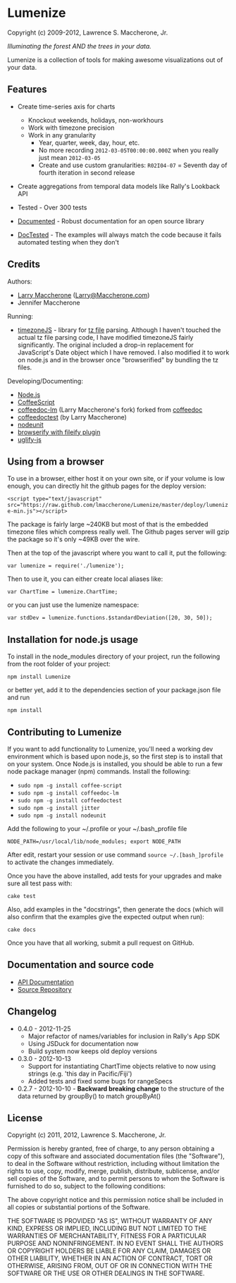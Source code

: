
# Lumenize #

Copyright (c) 2009-2012, Lawrence S. Maccherone, Jr.

_Illuminating the forest AND the trees in your data._

Lumenize is a collection of tools for making awesome visualizations out of your data.

## Features ##

* Create time-series axis for charts
  * Knockout weekends, holidays, non-workhours
  * Work with timezone precision
  * Work in any granularity
    * Year, quarter, week, day, hour, etc.
    * No more recording `2012-03-05T00:00:00.000Z` when you really just mean `2012-03-05`
    * Create and use custom granularities: `R02I04-07` = Seventh day of fourth iteration in second release
   
* Create aggregations from temporal data models like Rally's Lookback API

* Tested - Over 300 tests

* [Documented](http://lmaccherone.github.com/Lumenize/docs/index.html) - Robust documentation for an open source library

* [DocTested](https://github.com/lmaccherone/coffeedoctest) - The examples will always match the code because it fails automated testing when they don't

## Credits ##

Authors:

* [Larry Maccherone](http://maccherone.com) (<Larry@Maccherone.com>)
* Jennifer Maccherone

Running:

* [timezoneJS](https://github.com/mde/timezone-js) - library for [tz file](http://www.twinsun.com/tz/tz-link.htm) parsing. Although I haven't touched the actual tz file parsing code, I have modified timezoneJS fairly significantly. The original included a drop-in replacement for JavaScript's Date object which I have removed. I also modified it to work on node.js and in the browser once "browserified" by bundling the tz files.

Developing/Documenting:

* [Node.js](http://nodejs.org/)
* [CoffeeScript](http://coffeescript.org/)
* [coffeedoc-lm](https://github.com/lmaccherone/coffeedoc) (Larry Maccherone's fork) forked from [coffeedoc](https://github.com/omarkhan/coffeedoc)
* [coffeedoctest](https://github.com/lmaccherone/coffeedoctest) (by Larry Maccherone)
* [nodeunit](https://github.com/caolan/nodeunit)
* [browserify with fileify plugin](https://github.com/substack/node-browserify)
* [uglify-js](https://github.com/mishoo/UglifyJS)

## Using from a browser ##

To use in a browser, either host it on your own site, or if your volume is low enough, you can directly hit the github pages for the deploy version:

`<script type="text/javascript" src="https://raw.github.com/lmaccherone/Lumenize/master/deploy/lumenize-min.js"></script>`

The package is fairly large ~240KB but most of that is the embedded timezone files which compress really well. The Github pages server will gzip 
the package so it's only ~49KB over the wire.

Then at the top of the javascript where you want to call it, put the following:

`var lumenize = require('./lumenize');`

Then to use it, you can either create local aliases like:

`var ChartTime = lumenize.ChartTime;`

or you can just use the lumenize namespace:

`var stdDev = lumenize.functions.$standardDeviation([20, 30, 50]);`
    
## Installation for node.js usage ##

To install in the node_modules directory of your project, run the following from the root folder of your project:

`npm install Lumenize`

or better yet, add it to the dependencies section of your package.json file and run

`npm install`

## Contributing to Lumenize ##
    
If you want to add functionality to Lumenize, you'll need a working dev environment which is based upon node.js, so the first step is to install that on your system.
Once Node.js is installed, you should be able to run a few node package manager (npm) commands. Install the following:

* `sudo npm -g install coffee-script`
* `sudo npm -g install coffeedoc-lm`
* `sudo npm -g install coffeedoctest`
* `sudo npm -g install jitter`
* `sudo npm -g install nodeunit`
 
Add the following to your ~/.profile or your ~/.bash_profile file
  
`NODE_PATH=/usr/local/lib/node_modules; export NODE_PATH`

After edit, restart your session or use command `source ~/.[bash_]profile` to activate the changes immediately.

Once you have the above installed, add tests for your upgrades and make sure all test pass with:

`cake test`
    
Also, add examples in the "docstrings", then generate the docs (which will also confirm that the examples give the expected output when run):

`cake docs`

Once you have that all working, submit a pull request on GitHub.

## Documentation and source code ##

* [API Documentation](http://lmaccherone.github.com/Lumenize/docs/index.html)
* [Source Repository](https://github.com/lmaccherone/Lumenize)

## Changelog ##

* 0.4.0 - 2012-11-25
  * Major refactor of names/variables for inclusion in Rally's App SDK
  * Using JSDuck for documentation now
  * Build system now keeps old deploy versions
* 0.3.0 - 2012-10-13
  * Support for instantiating ChartTime objects relative to now using strings (e.g. 'this day in Pacific/Fiji')
  * Added tests and fixed some bugs for rangeSpecs
* 0.2.7 - 2012-10-10 - **Backward breaking change** to the structure of the data returned by groupBy() to match groupByAt()

## License ##

Copyright (c) 2011, 2012, Lawrence S. Maccherone, Jr.

Permission is hereby granted, free of charge, to any person obtaining a copy of this software and associated 
documentation files (the "Software"), to deal in the Software without restriction, including without limitation 
the rights to use, copy, modify, merge, publish, distribute, sublicense, and/or sell copies of the Software, and 
to permit persons to whom the Software is furnished to do so, subject to the following conditions:

The above copyright notice and this permission notice shall be included in all copies or substantial portions of the Software.

THE SOFTWARE IS PROVIDED "AS IS", WITHOUT WARRANTY OF ANY KIND, EXPRESS OR IMPLIED, INCLUDING BUT NOT LIMITED 
TO THE WARRANTIES OF MERCHANTABILITY, FITNESS FOR A PARTICULAR PURPOSE AND NONINFRINGEMENT. IN NO EVENT SHALL 
THE AUTHORS OR COPYRIGHT HOLDERS BE LIABLE FOR ANY CLAIM, DAMAGES OR OTHER LIABILITY, WHETHER IN AN ACTION OF 
CONTRACT, TORT OR OTHERWISE, ARISING FROM, OUT OF OR IN CONNECTION WITH THE SOFTWARE OR THE USE OR OTHER DEALINGS 
IN THE SOFTWARE.





